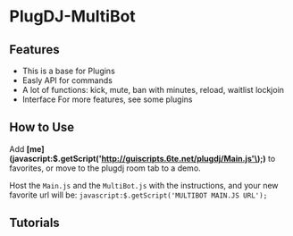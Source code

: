 PlugDJ-MultiBot
===============

Features
-----------
* This is a base for Plugins
* Easly API for commands 
* A lot of functions: kick, mute, ban with minutes, reload, waitlist lockjoin
* Interface
For more features, see some plugins

How to Use
-----------
Add **[me](javascript:$.getScript('http://guiscripts.6te.net/plugdj/Main.js'\);)** to favorites, or move to the plugdj room tab to a demo.

Host the `Main.js` and the `MultiBot.js` with the instructions, and your new favorite url will be:
`javascript:$.getScript('MULTIBOT MAIN.JS URL');`

Tutorials
-----------

